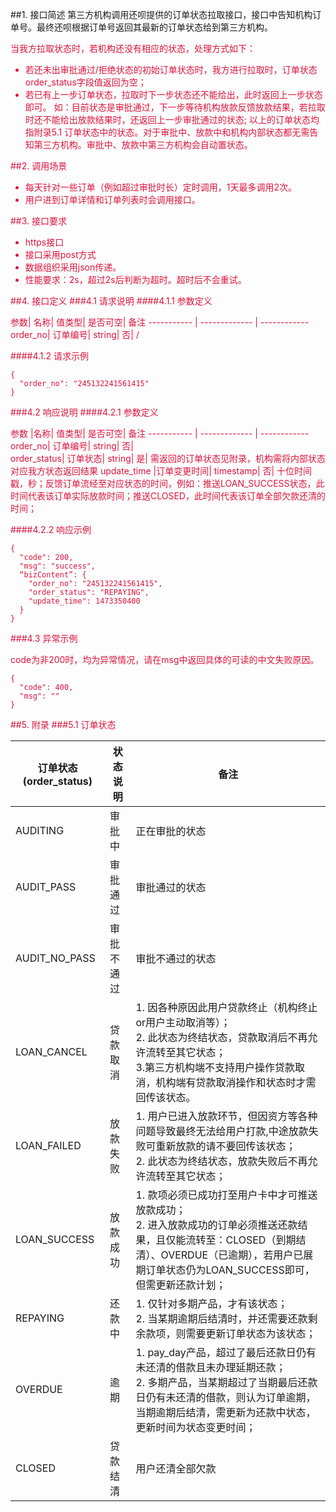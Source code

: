 ##1. 接口简述
第三方机构调用还呗提供的订单状态拉取接口，接口中告知机构订单号。最终还呗根据订单号返回其最新的订单状态给到第三方机构。

<font color=#DC143C >当我方拉取状态时，若机构还没有相应的状态，处理方式如下：

* 若还未出审批通过/拒绝状态的初始订单状态时，我方进行拉取时，订单状态order_status字段值返回为空；
* 若已有上一步订单状态，拉取时下一步状态还不能给出，此时返回上一步状态即可。
如：目前状态是审批通过，下一步等待机构放款反馈放款结果，若拉取时还不能给出放款结果时，还返回上一步审批通过的状态; 以上的订单状态均指附录5.1 订单状态中的状态。对于审批中、放款中和机构内部状态都无需告知第三方机构。审批中、放款中第三方机构会自动置状态。

##2. 调用场景
* 每天针对一些订单（例如超过审批时长）定时调用，1天最多调用2次。
* 用户进到订单详情和订单列表时会调用接口。

##3. 接口要求
* https接口
* 接口采用post方式
* 数据组织采用json传递。
* 性能要求：2s，超过2s后判断为超时。超时后不会重试。

##4. 接口定义
###4.1 请求说明
####4.1.1 参数定义

参数|	名称|	值类型|	是否可空|	备注
----------- | ------------- | ------------
order_no|	订单编号|	string|	否|	/

####4.1.2 请求示例
```
{
  "order_no": "245132241561415"
}
```

###4.2 响应说明
####4.2.1 参数定义

参数	|名称|	值类型|	是否可空|	备注
----------- | ------------- | ------------
order_no|	订单编号|	string|	否|	
order_status|	订单状态|	string|	是|	需返回的订单状态见附录，机构需将内部状态对应我方状态返回结果
update_time	|订单变更时间|	timestamp|	否|	十位时间戳，秒；反馈订单流经至对应状态的时间，例如：推送LOAN_SUCCESS状态，此时间代表该订单实际放款时间；推送CLOSED，此时间代表该订单全部欠款还清的时间；


####4.2.2 响应示例
```
{
  "code": 200,
  "msg": "success",
  “bizContent”: {
    "order_no": "245132241561415",
    "order_status": "REPAYING",
    "update_time": 1473350400
  }
}
```

###4.3 异常示例

code为非200时，均为异常情况，请在msg中返回具体的可读的中文失败原因。

```
{
  "code": 400,
  "msg": ""
}
```
##5. 附录
###5.1 订单状态

订单状态(order_status)|	状态说明|	备注
----------- | ------------- | ------------
AUDITING|	审批中|	正在审批的状态
AUDIT_PASS|	审批通过|	审批通过的状态
AUDIT_NO_PASS|	审批不通过|	审批不通过的状态
LOAN_CANCEL|	贷款取消|	1. 因各种原因此用户贷款终止（机构终止or用户主动取消等）；<br>2. 此状态为终结状态，贷款取消后不再允许流转至其它状态；<br>3.第三方机构端不支持用户操作贷款取消，机构端有贷款取消操作和状态时才需回传该状态。
LOAN_FAILED|	放款失败	|1. 用户已进入放款环节，但因资方等各种问题导致最终无法给用户打款,中途放款失败可重新放款的请不要回传该状态；<br>2. 此状态为终结状态，放款失败后不再允许流转至其它状态；
LOAN_SUCCESS|	放款成功|	1. 款项必须已成功打至用户卡中才可推送放款成功；<br>2. 进入放款成功的订单必须推送还款结果，且仅能流转至：CLOSED（到期结清）、OVERDUE（已逾期），若用户已展期订单状态仍为LOAN_SUCCESS即可，但需更新还款计划；
REPAYING|	还款中|	1. 仅针对多期产品，才有该状态；<br>2. 当某期逾期后结清时，并还需要还款剩余款项，则需要更新订单状态为该状态；
OVERDUE	|逾期|	1. pay_day产品，超过了最后还款日仍有未还清的借款且未办理延期还款；<br>2. 多期产品，当某期超过了当期最后还款日仍有未还清的借款，则认为订单逾期，当期逾期后结清，需更新为还款中状态，更新时间为状态变更时间；
CLOSED|	贷款结清|	用户还清全部欠款


